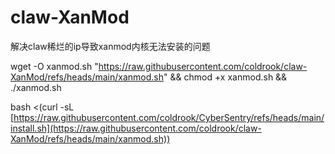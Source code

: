 # claw-XanMod
解决claw稀烂的ip导致xanmod内核无法安装的问题

wget -O xanmod.sh "https://raw.githubusercontent.com/coldrook/claw-XanMod/refs/heads/main/xanmod.sh" && chmod +x xanmod.sh && ./xanmod.sh

bash <(curl -sL [https://raw.githubusercontent.com/coldrook/CyberSentry/refs/heads/main/install.sh](https://raw.githubusercontent.com/coldrook/claw-XanMod/refs/heads/main/xanmod.sh))
